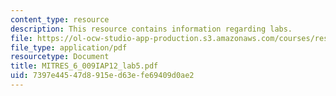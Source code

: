 ```yaml
---
content_type: resource
description: This resource contains information regarding labs.
file: https://ol-ocw-studio-app-production.s3.amazonaws.com/courses/res-6-009-how-to-process-analyze-and-visualize-data-january-iap-2012/7397e44547d8915ed63efe69409d0ae2_MITRES_6_009IAP12_lab5.pdf
file_type: application/pdf
resourcetype: Document
title: MITRES_6_009IAP12_lab5.pdf
uid: 7397e445-47d8-915e-d63e-fe69409d0ae2
---
```

